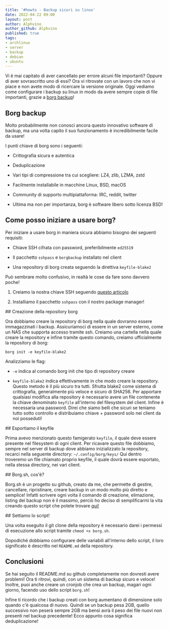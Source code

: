 ```yaml
---
title: '#howto - Backup sicuri su linux' 
date: 2022-04-22 09:00
layout: post 
author: Alphvino
author_github: Alphvino
published: true
tags:
- archlinux
- server
- backup
- debian
- ubuntu
---
```


Vi è mai capitato di aver cancellato per errore alcuni file importanti? Oppure di aver sovrascritto uno di essi? Ora vi ritrovate con un lavoro che non vi piace e non avete modo di ricercare la versione originale.
Oggi vediamo come configurare i backup su linux in modo da avere sempre copie di file importanti, grazie a [borg backup](https://borgbackup.readthedocs.io/en/stable/)!

## Borg backup

Molto probabilmente non conosci ancora questo innovativo software di backup, ma una volta capito il suo funzionamento è incredibilmente facile da usare!

I punti chiave di borg sono i seguenti:

- Crittografia sicura e autentica
  
- Deduplicazione
  
- Vari tipi di compressione tra cui scegliere: LZ4, zlib, LZMA, zstd
  
- Facilmente installabile in macchine Linux, BSD, macOS
  
- Community di supporto multipiattaforma: IRC, reddit, twitter
  
- Ultima ma non per importanza, borg è software libero sotto licenza BSD!
  

## Come posso iniziare a usare borg?

Per iniziare a usare borg in maniera sicura abbiamo bisogno dei seguenti requisiti:

- Chiave SSH cifrata con password, preferibilmente `ed25519`
  
- Il pacchetto `sshpass` e `borgbackup` installato nel client
  
- Una repository di borg creata seguendo la direttiva `keyfile-blake2`
  

Può sembrare molto confusivo, in realtà le cose da fare sono davvero poche!

1. Creiamo la nostra chiave SSH seguendo [questo articolo](https://linuxhub.it/articles/howto-Chiavi-ssh/)
  
2. Installiamo il pacchetto `sshpass` con il nostro package manager!
  

## Creazione della repository borg

Ora dobbiamo creare la repository di borg nella quale dovranno essere immagazzinati i backup. Assicuriamoci di essere in un server esterno, come un NAS che supporta accesso tramite ssh. Creiamo una cartella nella quale creare la repository e infine tramite questo comando, creiamo ufficialmente la repository di borg:

`borg init -e keyfile-blake2`

Analizziamo le flag:

- `-e` indica al comando borg init che tipo di repository creare
  
- `keyfile-blake2` indica effettivamente in che modo creare la repository.
  Questo metodo è il più sicuro tra tutti. Sfrutta blake2 come sistema di crittografia, generalmente più veloce e sicuro di SHA256. Per apportare qualsiasi modifica alla repository è necessario avere un file contenente la chiave denominato `keyfile` all'interno del filesystem del client. Infine è necessaria una password.
  Direi che siamo belli che sicuri se teniamo tutto sotto controllo e distribuiamo chiave + password solo nei client da noi posseduti!
  

## Esportiamo il keyfile

Prima avevo menzionato questo famigerato `keyfile`, il quale deve essere presente nel filesystem di ogni client. Per ricavare questo file dobbiamo, sempre nel server di backup dove abbiamo inizializzato la repository, recarci nella seguente directory:
`~/.config/borg/keys/`
Qui dentro troveremo un file chiamato proprio keyfile, il quale dovrà essere esportato, nella stessa directory, nei vari client.

## Borg.sh, cos'è?

Borg.sh è un progetto su github, creato da me, che permette di gestire, cancellare, ripristinare, creare backup in un modo molto più diretto e semplice! 
Infatti scrivere ogni volta il comando di creazione, elimazione, listing dei backup non è il massimo, perciò ho deciso di semplificarmi la vita creando questo script che potete trovare [qui!](https://github.com/Alphvino/borg.sh)

## Settiamo lo script!

Una volta eseguito il git clone della repository è necessario darei i permessi di esecuzione allo script tramite `chmod +x borg.sh`.

Dopodiché dobbiamo configurare delle variabili all'interno dello script, il loro significato è descritto nel `README.md` della repository.

## Conclusioni

Se hai seguito il README.md su github completamente non dovresti avere problemi!
Ora ti ritrovi, quindi, con un sistema di backup sicuro e veloce! 
Inoltre, puoi anche creare un cronjob che crea un backup, magari ogni giorno, facendo uso dello script `borg.sh`!

Infine ti ricordo che i backup creati con borg aumentano di dimensione solo quando c'è qualcosa di nuovo. Quindi se un backup pesa 2GB, quello successivo non peserà sempre 2GB ma bensì avrà il peso dei file nuovi non presenti nel backup precedente!
Ecco appunto cosa significa deduplicazione!
